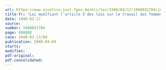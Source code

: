 ```yaml
---
url: https://www.ejustice.just.fgov.be/eli/loi/1948/03/17/1948031704/justel
title-fr: "Loi modifiant l'article 5 des lois sur le travail des femmes et des enfants, coordonnées par l'arrêté royal du 28 février 1919, modifiées et complétées par les lois des 14 juin 1921 et 7 avril 1936"
date: 1948-03-17
source:
number: 1948031704
page: 888888
case: 1948-03-17/04
publication: 1948-04-04
starts:
modifies:
pdf-original:
pdf-consolidated:
---
```


